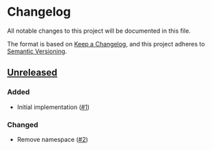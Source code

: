 # Changelog
All notable changes to this project will be documented in this file.

The format is based on [Keep a Changelog](https://keepachangelog.com/en/1.0.0/),
and this project adheres to [Semantic Versioning](https://semver.org/spec/v2.0.0.html).

## [Unreleased]
### Added

- Initial implementation ([#1])

### Changed

- Remove namespace ([#2])

[Unreleased]: https://github.com/projectsyn/component-podsecuritypolicy/compare/v5ba2fb4a241a8d4e21eee521aeb960d3d8d8ecf3...HEAD

[#1]: https://github.com/projectsyn/component-podsecuritypolicy/pull/1
[#2]: https://github.com/projectsyn/component-podsecuritypolicy/pull/2
